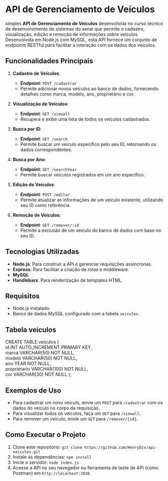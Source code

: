 # API de Gerenciamento de Veículos

 simples **API de Gerenciamento de Veículos** desenvolvida no curso técnico de desenvolvimento de sistemas do senai que permite o cadastro, visualização, edição e remoção de informações sobre veículos. Desenvolvida em Node.js com MySQL, esta API fornece um conjunto de endpoints RESTful para facilitar a interação com os dados dos veículos.

## Funcionalidades Principais

1. **Cadastro de Veículos**:
   - **Endpoint**: `POST /cadastrar`
   - Permite adicionar novos veículos ao banco de dados, fornecendo detalhes como marca, modelo, ano, proprietário e cor.

2. **Visualização de Veículos**:
   - **Endpoint**: `GET /viewall`
   - Recupera e exibe uma lista de todos os veículos cadastrados.

3. **Busca por ID**:
   - **Endpoint**: `GET /search`
   - Permite buscar um veículo específico pelo seu ID, retornando os dados correspondentes.

4. **Busca por Ano**:
   - **Endpoint**: `GET /searchYear`
   - Permite buscar veículos registrados em um ano específico.

5. **Edição de Veículos**:
   - **Endpoint**: `POST /editar`
   - Permite atualizar as informações de um veículo existente, utilizando seu ID como referência.

6. **Remoção de Veículos**:
   - **Endpoint**: `GET /remover/:id`
   - Permite a exclusão de um veículo do banco de dados com base no seu ID.

## Tecnologias Utilizadas

- **Node.js**: Para construir a API e gerenciar requisições assíncronas.
- **Express**: Para facilitar a criação de rotas e middleware.
- **MySQL** 
- **Handlebars**: Para renderização de templates HTML.

## Requisitos

- Node.js instalado.
- Banco de dados MySQL configurado com a tabela `veiculos`.
## Tabela veiculos 
 CREATE TABLE veiculos (
   <br/>   id INT AUTO_INCREMENT PRIMARY KEY,
    <br/>  marca VARCHAR(50) NOT NULL,
   <br/>   modelo VARCHAR(50) NOT NULL,
    <br/>  ano YEAR NOT NULL,
    <br/>  proprietario VARCHAR(100) NOT NULL,
   <br/>   cor VARCHAR(30) NOT NULL
);

## Exemplos de Uso

- Para cadastrar um novo veículo, envie um `POST` para `/cadastrar` com os dados do veículo no corpo da requisição.
- Para visualizar todos os veículos, faça um `GET` para `/viewall`.
- Para remover um veículo, envie um `GET` para `/remover/{id}`.

## Como Executar o Projeto

1. Clone este repositório:
    `git clone https://github.com/HenryDiv/api-veiculos.git`
2. Instale as dependências:
  `npm install`
3. Inicie o servidor:
 `node index.js`
4. Acesse a API no seu navegador ou ferramenta de teste de API (como Postman) em `http://localhost:3030`
